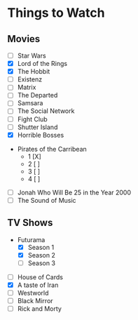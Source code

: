 # Things to Watch

## Movies

 - [ ] Star Wars
 - [X] Lord of the Rings
 - [X] The Hobbit
 - [ ] Existenz
 - [ ] Matrix
 - [ ] The Departed
 - [ ] Samsara
 - [ ] The Social Network
 - [ ] Fight Club
 - [ ] Shutter Island
 - [X] Horrible Bosses
 - Pirates of the Carribean
   - 1 [X]
   - 2 [ ]
   - 3 [ ]
   - 4 [ ]
 - [ ] Jonah Who Will Be 25 in the Year 2000
 - [ ] The Sound of Music

## TV Shows

 - Futurama
   - [X] Season 1
   - [X] Season 2
   - [ ] Season 3
 - [ ] House of Cards
 - [X] A taste of Iran
 - [ ] Westworld
 - [ ] Black Mirror
 - [ ] Rick and Morty
